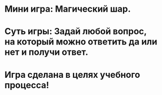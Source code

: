 # Мини игра: Магический шар.
# Суть игры: Задай любой вопрос, на который можно ответить да или нет и получи ответ.
# Игра сделана в целях учебного процесса!
